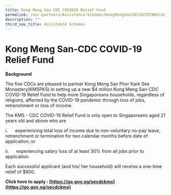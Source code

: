 ```yaml
---
title: Kong Meng San CDC COVID19 Relief Fund
permalink: /our-partners/Assistance-Schemes/KongMengSanCDCCOVID19ReliefFund
description: ""
third_nav_title: Assistance Schemes
---
```

Kong Meng San-CDC COVID-19 Relief Fund
======================================

**Background**

The five CDCs are pleased to partner Kong Meng San Phor Kark See Monastery(KMSPKS) in setting up a new $4 million Kong Meng San-CDC COVID-19 Relief Fund to help more Singaporeans households, regardless of religions, affected by the COVID-19 pandemic through loss of jobs, retrenchment or loss of income.

The KMS - CDC COVID-19 Relief Fund is only open to Singaporeans aged 21 years old and above who are

i.      experiencing total loss of income due to non-voluntary no-pay leave, retrenchment or termination for two calendar months before date of application; or

ii.      experiencing salary loss of at least 30% from all jobs prior to application.

Each successful applicant (and his/ her household) will receive a one-time relief of $800.

**Click here to apply : [https://go.gov.sg/secdckms](https://go.gov.sg/secdckms)**